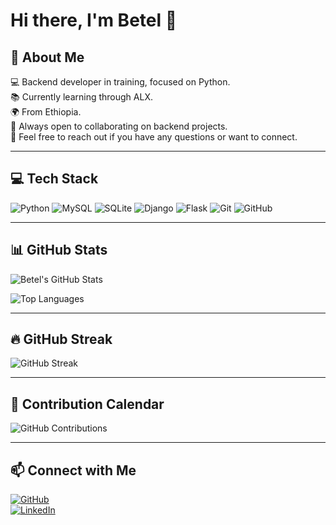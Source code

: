 # Hi there, I'm Betel 👋

## 💫 About Me

💻 Backend developer in training, focused on Python.  
📚 Currently learning through ALX.  
🌍 From Ethiopia.  
🤝 Always open to collaborating on backend projects.  
💬 Feel free to reach out if you have any questions or want to connect.

---

## 💻 Tech Stack

![Python](https://img.shields.io/badge/-Python-3776AB?style=for-the-badge&logo=python&logoColor=ffdd54) 
![MySQL](https://img.shields.io/badge/-MySQL-4479A1?style=for-the-badge&logo=mysql&logoColor=white) 
![SQLite](https://img.shields.io/badge/-SQLite-003B57?style=for-the-badge&logo=sqlite&logoColor=white) 
![Django](https://img.shields.io/badge/-Django-092E20?style=for-the-badge&logo=django&logoColor=white) 
![Flask](https://img.shields.io/badge/-Flask-000000?style=for-the-badge&logo=flask&logoColor=white) 
![Git](https://img.shields.io/badge/-Git-F05032?style=for-the-badge&logo=git&logoColor=white) 
![GitHub](https://img.shields.io/badge/-GitHub-181717?style=for-the-badge&logo=github&logoColor=white)

---

## 📊 GitHub Stats

![Betel's GitHub Stats](https://github-readme-stats.vercel.app/api?username=Benareyo&show_icons=true&count_private=true&theme=radical&hide_title=false)

![Top Languages](https://github-readme-stats.vercel.app/api/top-langs/?username=Benareyo&layout=compact&theme=radical)

---

## 🔥 GitHub Streak

![GitHub Streak](https://github-readme-streak-stats.herokuapp.com/?user=Benareyo&theme=radical)

---

## 📅 Contribution Calendar

![GitHub Contributions](https://activity-graph.herokuapp.com/graph?username=Benareyo&theme=radical)

---

## 📫 Connect with Me

[![GitHub](https://img.shields.io/badge/-GitHub-181717?style=for-the-badge&logo=github&logoColor=white)](https://github.com/Benareyo)  
[![LinkedIn](https://img.shields.io/badge/-LinkedIn-0A66C2?style=for-the-badge&logo=linkedin&logoColor=white)](https://linkedin.com/in/betel-yohannes-24aa04320/)  

